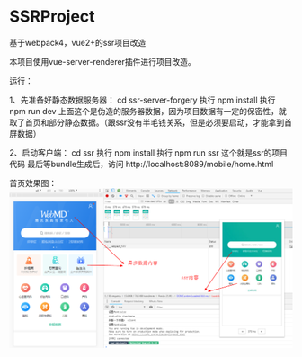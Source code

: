 # SSRProject
基于webpack4，vue2+的ssr项目改造

本项目使用vue-server-renderer插件进行项目改造。

运行：

1、先准备好静态数据服务器：
    cd ssr-server-forgery
    执行 npm install
    执行 npm run dev
    上面这个是伪造的服务器数据，因为项目数据有一定的保密性，就取了首页和部分静态数据。（跟ssr没有半毛钱关系，但是必须要启动，才能拿到首屏数据）

2、启动客户端：
    cd ssr
    执行 npm install
    执行 npm run ssr
    这个就是ssr的项目代码
    最后等bundle生成后，访问 http://localhost:8089/mobile/home.html

首页效果图：
![Alt text](https://github.com/yiqianglin/SSRProject/blob/master/ssr.jpg)

